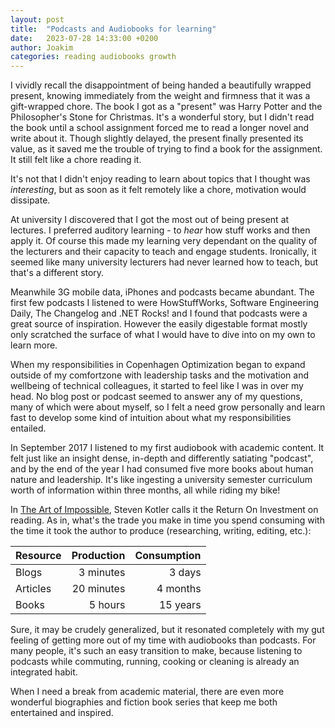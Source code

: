 ```yaml
---
layout: post
title:  "Podcasts and Audiobooks for learning"
date:   2023-07-28 14:33:00 +0200
author: Joakim
categories: reading audiobooks growth
---
```


I vividly recall the disappointment of being handed a beautifully wrapped present, knowing immediately from the weight and firmness that it was a gift-wrapped chore. The book I got as a "present" was Harry Potter and the Philosopher's Stone for Christmas. It's a wonderful story, but I didn't read the book until a school assignment forced me to read a longer novel and write about it. Though slightly delayed, the present finally presented its value, as it saved me the trouble of trying to find a book for the assignment. It still felt like a chore reading it.

It's not that I didn't enjoy reading to learn about topics that I thought was _interesting_, but as soon as it felt remotely like a chore, motivation would dissipate.

At university I discovered that I got the most out of being present at lectures. I preferred auditory learning - to _hear_ how stuff works and then apply it. Of course this made my learning very dependant on the quality of the lecturers and their capacity to teach and engage students. Ironically, it seemed like many university lecturers had never learned how to teach, but that's a different story.

Meanwhile 3G mobile data, iPhones and podcasts became abundant. The first few podcasts I listened to were HowStuffWorks, Software Engineering Daily, The Changelog and .NET Rocks! and I found that podcasts were a great source of inspiration. However the easily digestable format mostly only scratched the surface of what I would have to dive into on my own to learn more.

When my responsibilities in Copenhagen Optimization began to expand outside of my comfortzone with leadership tasks and the motivation and wellbeing of technical colleagues, it started to feel like I was in over my head. No blog post or podcast seemed to answer any of my questions, many of which were about myself, so I felt a need grow personally and learn fast to develop some kind of intuition about what my responsibilities entailed.

In September 2017 I listened to my first audiobook with academic content. It felt just like an insight dense, in-depth and differently satiating "podcast", and by the end of the year I had consumed five more books about human nature and leadership. It's like ingesting a university semester curriculum worth of information within three months, all while riding my bike!

In [The Art of Impossible](https://www.amazon.com/Art-Impossible-Peak-Performance-Primer/dp/0062977539), Steven Kotler calls it the Return On Investment on reading. As in, what's the trade you make in time you spend consuming with the time it took the author to produce (researching, writing, editing, etc.):

| Resource | Production | Consumption |
|----------|-----------:|------------:|
| Blogs    |  3 minutes |      3 days |
| Articles | 20 minutes |    4 months |
| Books    |    5 hours |    15 years |

Sure, it may be crudely generalized, but it resonated completely with my gut feeling of getting more out of my time with audiobooks than podcasts. For many people, it's such an easy transition to make, because listening to podcasts while commuting, running, cooking or cleaning is already an integrated habit.

When I need a break from academic material, there are even more wonderful biographies and fiction book series that keep me both entertained and inspired.
